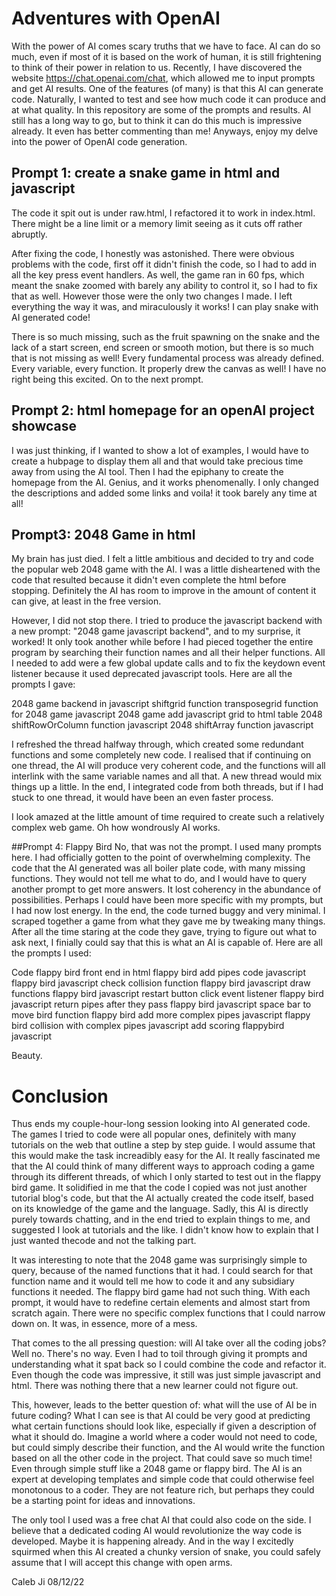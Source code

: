 # Adventures with OpenAI

With the power of AI comes scary truths that we have to face. AI can do so much, even if most of it is based on the work of human, it is still frightening to think of their power in relation to us.
Recently, I have discovered the website https://chat.openai.com/chat, which allowed me to input prompts and get AI results. 
One of the features (of many) is that this AI can generate code. Naturally, I wanted to test and see how much code it can produce and at what quality.
In this repository are some of the prompts and results. AI still has a long way to go, but to think it can do this much is impressive already. It even has better commenting than me!
Anyways, enjoy my delve into the power of OpenAI code generation.

## Prompt 1: create a snake game in html and javascript

The code it spit out is under raw.html, I refactored it to work in index.html. There might be a line limit or a memory limit seeing as it cuts off rather abruptly. 

After fixing the code, I honestly was astonished. There were obvious problems with the code, first off it didn't finish the code, so I had to add in all the key press event handlers. As well, the game ran in 60 fps, which meant the snake zoomed with barely any ability to control it, so I had to fix that as well. However those were the only two changes I made. I left everything the way it was, and miraculously it works! I can play snake with AI generated code!

There is so much missing, such as the fruit spawning on the snake and the lack of a start screen, end screen or smooth motion, but there is so much that is not missing as well! Every fundamental process was already defined. Every variable, every function. It properly drew the canvas as well! I have no right being this excited. On to the next prompt.

## Prompt 2: html homepage for an openAI project showcase

I was just thinking, if I wanted to show a lot of examples, I would have to create a hubpage to display them all and that would take precious time away from using the AI tool. Then I had the epiphany to create the homepage from the AI. Genius, and it works phenomenally. I only changed the descriptions and added some links and voila! it took barely any time at all!


## Prompt3: 2048 Game in html

My brain has just died. I felt a little ambitious and decided to try and code the popular web 2048 game with the AI. I was a little disheartened with the code that resulted because it didn't even complete the html before stopping. Definitely the AI has room to improve in the amount of content it can give, at least in the free version.

However, I did not stop there. I tried to produce the javascript backend with a new prompt: "2048 game javascript backend", and to my surprise, it worked! It only took another while before I had pieced together the entire program by searching their function names and all their helper functions. All I needed to add were a few global update calls and to fix the keydown event listener because it used deprecated javascript tools. Here are all the prompts I gave:

2048 game backend in javascript shiftgrid function
transposegrid function for 2048 game javascript
2048 game add javascript grid to html table
2048 shiftRowOrColumn function javascript
2048 shiftArray function javascript

I refreshed the thread halfway through, which created some redundant functions and some completely new code. I realised that if continuing on one thread, the AI will produce very coherent code, and the functions will all interlink with the same variable names and all that. A new thread would mix things up a little. In the end, I integrated code from both threads, but if I had stuck to one thread, it would have been an even faster process.

I look amazed at the little amount of time required to create such a relatively complex web game. Oh how wondrously AI works.


##Prompt 4: Flappy Bird
No, that was not the prompt. I used many prompts here. I had officially gotten to the point of overwhelming complexity. The code that the AI generated was all boiler plate code, with many missing functions. They would not tell me what to do, and I would have to query another prompt to get more answers. It lost coherency in the abundance of possibilities. Perhaps I could have been more specific with my prompts, but I had now lost energy. In the end, the code turned buggy and very minimal. I scraped together a game from what they gave me by tweaking many things. After all the time staring at the code they gave, trying to figure out what to ask next, I finially could say that this is what an AI is capable of. Here are all the prompts I used:

Code flappy bird front end in html
flappy bird add pipes code javascript
flappy bird javascript check collision function
flappy bird javascript draw functions
flappy bird javascript restart button click event listener
flappy bird javascript return pipes after they pass 
flappy bird javascript space bar to move bird function
flappy bird add more complex pipes javascript
flappy bird collision with complex pipes javascript
add scoring flappybird javascript

Beauty.


# Conclusion
Thus ends my couple-hour-long session looking into AI generated code. The games I tried to code were all popular ones, definitely with many tutorials on the web that outline a step by step guide. I would assume that this would make the task increadibly easy for the AI. It really fascinated me that the AI could think of many different ways to approach coding a game through its different threads, of which I only started to test out in the flappy bird game. It solidified in me that the code I copied was not just another tutorial blog's code, but that the AI actually created the code itself, based on its knowledge of the game and the language. Sadly, this AI is directly purely towards chatting, and in the end tried to explain things to me, and suggested I look at tutorials and the like. I didn't know how to explain that I just wanted thecode and not the talking part. 

It was interesting to note that the 2048 game was surprisingly simple to query, because of the named functions that it had. I could search for that function name and it would tell me how to code it and any subsidiary functions it needed. The flappy bird game had not such thing. With each prompt, it would have to redefine certain elements and almost start from scratch again. There were no specific complex functions that I could narrow down on. It was, in essence, more of a mess.

That comes to the all pressing question: will AI take over all the coding jobs? 
Well no. There's no way. Even I had to toil through giving it prompts and understanding what it spat back so I could combine the code and refactor it. Even though the code was impressive, it still was just simple javascript and html. There was nothing there that a new learner could not figure out. 

This, however, leads to the better question of: what will the use of AI be in future coding? What I can see is that AI could be very good at predicting what certain functions should look like, especially if given a description of what it should do. Imagine a world where a coder would not need to code, but could simply describe their function, and the AI would write the function based on all the other code in the project. That could save so much time! Even through simple stuff like a 2048 game or flappy bird. The AI is an expert at developing templates and simple code that could otherwise feel monotonous to a coder. They are not feature rich, but perhaps they could be a starting point for ideas and innovations. 

The only tool I used was a free chat AI that could also code on the side. I believe that a dedicated coding AI would revolutionize the way code is developed. Maybe it is happening already. And in the way I excitedly squirmed when this AI created a chunky version of snake, you could safely assume that I will accept this change with open arms. 

Caleb Ji 08/12/22



